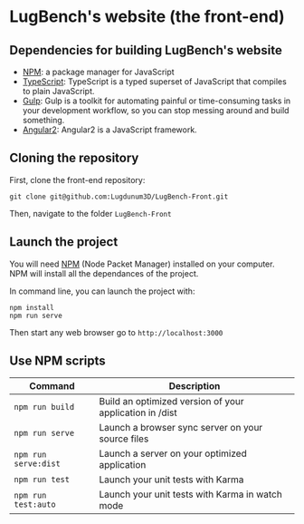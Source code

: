 
# LugBench's website (the front-end)

## Dependencies for building LugBench's website
* [NPM](https://www.npmjs.com/): a package manager for JavaScript
* [TypeScript](https://www.typescriptlang.org/): TypeScript is a typed superset of JavaScript that compiles to plain JavaScript.
* [Gulp](http://gulpjs.com/): Gulp is a toolkit for automating painful or time-consuming tasks in your development workflow, so you can stop messing around and build something.
* [Angular2](http://angular.io/): Angular2 is a JavaScript framework.


## Cloning the repository

First, clone the front-end repository:

```
git clone git@github.com:Lugdunum3D/LugBench-Front.git
```

Then, navigate to the folder `LugBench-Front`

## Launch the project

You will need [NPM](https://www.npmjs.com/) (Node Packet Manager) installed on your computer. NPM will install all the dependances of the project.

In command line, you can launch the project with:

```
npm install
npm run serve
```
Then start any web browser go to `http://localhost:3000`

## Use NPM scripts

Command             | Description
--------------------|---------------------------------------------------------
`npm run build`     | Build an optimized version of your application in /dist
`npm run serve`     | Launch a browser sync server on your source files
`npm run serve:dist`| Launch a server on your optimized application
`npm run test`      | Launch your unit tests with Karma
`npm run test:auto` | Launch your unit tests with Karma in watch mode

